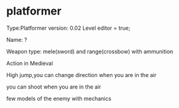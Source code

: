 # platformer
Type:Platformer
version: 0.02
Level editor = true;

Name: ?

Weapon type: mele(sword)  and range(crossbow) with ammunition

Action in Medieval

High jump,you can change direction when you are in the air

you can shoot when you are in the air

few models of the enemy with mechanics
